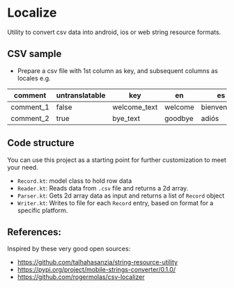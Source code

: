 # Localize
Utility to convert csv data into android, ios or web string resource formats.

## CSV sample
- Prepare a csv file with 1st column as key, and subsequent columns as locales e.g.

comment   |untranslatable| key           | en           | es  | it  |
----------|--------------| ------------- |------------- | ----- | ----- |
comment_1 |false         | welcome_text  | welcome      | bienvenidos | benvenuto |
comment_2 |true          | bye_text      | goodbye      |   adiós | arrivederci |

## Code structure
You can use this project as a starting point for further customization to meet your need.
- `Record.kt`: model class to hold row data
- `Reader.kt`: Reads data from `.csv` file and returns a 2d array.
- `Parser.kt`: Gets 2d array data as input and returns a list of `Record` object
- `Writer.kt`: Writes to file for each `Record` entry, based on format for a specific platform.

## References:
Inspired by these very good open sources:
- https://github.com/talhahasanzia/string-resource-utility
- https://pypi.org/project/mobile-strings-converter/0.1.0/
- https://github.com/rogermolas/csv-localizer